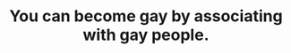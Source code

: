 ---
layout: myth
type: Myth
title: You can become gay by associating with gay people.
short: There’s no evidence for that. We don’t know what “makes” a person gay, just like we don’t know what makes someone straight. But, hanging out with people who are open about being LGBT could help someone who’s afraid to come out to do so, hence the misconception.
tags: Gay
order: 5
---